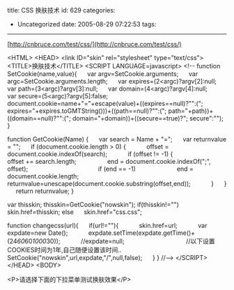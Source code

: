 title: CSS 换肤技术
id: 629
categories:
  - Uncategorized
date: 2005-08-29 07:22:53
tags:
---

<div id="msgcns!9697D6160EFEBC17!151" class="bvMsg">

[http://cnbruce.com/test/css/](http://cnbruce.com/test/css/)

&lt;HTML&gt;
&lt;HEAD&gt;
&lt;link ID=&quot;skin&quot; rel=&quot;stylesheet&quot; type=&quot;text/css&quot;&gt;
&lt;TITLE&gt;换肤技术&lt;/TITLE&gt;
&lt;SCRIPT LANGUAGE=javascript&gt;
&lt;!--
function SetCookie(name,value)&#123;
     var argv=SetCookie.arguments;
     var argc=SetCookie.arguments.length;
     var expires=(2&lt;argc)?argv[2]:null;
     var path=(3&lt;argc)?argv[3]:null;
     var domain=(4&lt;argc)?argv[4]:null;
     var secure=(5&lt;argc)?argv[5]:false;
     document.cookie=name+&quot;=&quot;+escape(value)+((expires==null)?&quot;&quot;:(&quot;; expires=&quot;+expires.toGMTString()))+((path==null)?&quot;&quot;:(&quot;; path=&quot;+path))+((domain==null)?&quot;&quot;:(&quot;; domain=&quot;+domain))+((secure==true)?&quot;; secure&quot;:&quot;&quot;);
&#125;

function GetCookie(Name) &#123;
     var search = Name + &quot;=&quot;;
     var returnvalue = &quot;&quot;;
     if (document.cookie.length &gt; 0) &#123;
           offset = document.cookie.indexOf(search);
           if (offset != -1) &#123;      
                 offset += search.length;
                 end = document.cookie.indexOf(&quot;;&quot;, offset);                        
                 if (end == -1)
                       end = document.cookie.length;
                 returnvalue=unescape(document.cookie.substring(offset,end));
           &#125;
     &#125;
     return returnvalue;
&#125;

var thisskin;
thisskin=GetCookie(&quot;nowskin&quot;);
if(thisskin!=&quot;&quot;)
     skin.href=thisskin;
else
     skin.href=&quot;css.css&quot;;

function changecss(url)&#123;
     if(url!=&quot;&quot;)&#123;
           skin.href=url;
           var expdate=new Date();
           expdate.setTime(expdate.getTime()+(24*60*60*1000*30));
           //expdate=null;
                                   //以下设置COOKIES时间为1年,自己随便设置该时间..
           SetCookie(&quot;nowskin&quot;,url,expdate,&quot;/&quot;,null,false);
     &#125;
&#125;
//--&gt;
&lt;/SCRIPT&gt;
&lt;/HEAD&gt;
&lt;BODY&gt;

&lt;P&gt;请选择下面的下拉菜单测试换肤效果&lt;/P&gt;

<div></div></div>